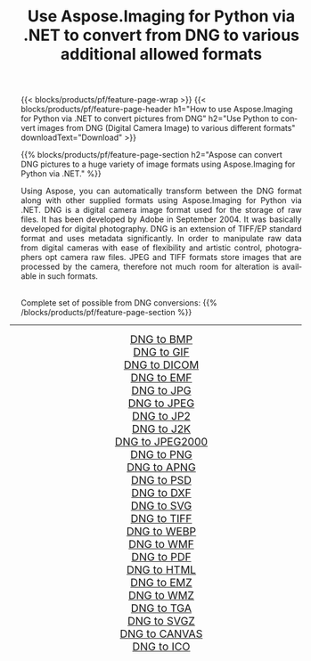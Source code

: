 ﻿---
title: Use Aspose.Imaging for Python via .NET to convert from DNG to various additional allowed formats 
weight: 3920
url: /python-net/conversion/from/dng/ 
lang: en
langdirlevel: 2
locales: zh-hans,ja,it,ru,de,es,fr,nl,id,lt,pl,pt,vi,tr,ko,zh-hant,ar,hi,th,sv,cs,uk,he
description: You can quickly transform from DNG(Digital Camera Image) into various formats using Aspose.Imaging for Python via .NET.
---

{{< blocks/products/pf/feature-page-wrap >}}
{{< blocks/products/pf/feature-page-header h1="How to use Aspose.Imaging for Python via .NET to convert pictures from DNG" h2="Use Python to convert images from DNG (Digital Camera Image) to various different formats" downloadText="Download" >}}


{{% blocks/products/pf/feature-page-section  h2="Aspose can convert DNG pictures to a huge variety of image formats using Aspose.Imaging for Python via .NET." %}}
<p align=justify>Using Aspose, you can automatically transform between the DNG format along with other supplied formats using Aspose.Imaging for Python via .NET. DNG is a digital camera image format used for the storage of raw files. It has been developed by Adobe in September 2004. It was basically developed for digital photography. DNG is an extension of TIFF/EP standard format and uses metadata significantly. In order to manipulate raw data from digital cameras with ease of flexibility and artistic control, photographers opt camera raw files. JPEG and TIFF formats store images that are processed by the camera, therefore not much room for alteration is available in such formats.</p>
<br/>
Complete set of possible from DNG conversions:
{{% /blocks/products/pf/feature-page-section %}}
<div class="container-fluid productfamilypage bg-gray">
    <div class="convertypes bg-gray agp-content section">
        <div class="container">
		<hr style="margin-left:-20px;"/>
		<div class="row other-converters" style="gap: 10px;font-size: 19px;text-align:center;">
		    <div class='col-md-2 other-converter remove-lp remove-rp'><a href="/imaging/python-net/conversion/dng-to-bmp/" style="padding:15px;">DNG to BMP</a></div><div class='col-md-2 other-converter remove-lp remove-rp'><a href="/imaging/python-net/conversion/dng-to-gif/" style="padding:15px;">DNG to GIF</a></div><div class='col-md-2 other-converter remove-lp remove-rp'><a href="/imaging/python-net/conversion/dng-to-dicom/" style="padding:15px;">DNG to DICOM</a></div><div class='col-md-2 other-converter remove-lp remove-rp'><a href="/imaging/python-net/conversion/dng-to-emf/" style="padding:15px;">DNG to EMF</a></div><div class='col-md-2 other-converter remove-lp remove-rp'><a href="/imaging/python-net/conversion/dng-to-jpg/" style="padding:15px;">DNG to JPG</a></div><div class='col-md-2 other-converter remove-lp remove-rp'><a href="/imaging/python-net/conversion/dng-to-jpeg/" style="padding:15px;">DNG to JPEG</a></div><div class='col-md-2 other-converter remove-lp remove-rp'><a href="/imaging/python-net/conversion/dng-to-jp2/" style="padding:15px;">DNG to JP2</a></div><div class='col-md-2 other-converter remove-lp remove-rp'><a href="/imaging/python-net/conversion/dng-to-j2k/" style="padding:15px;">DNG to J2K</a></div><div class='col-md-2 other-converter remove-lp remove-rp'><a href="/imaging/python-net/conversion/dng-to-jpeg2000/" style="padding:15px;">DNG to JPEG2000</a></div><div class='col-md-2 other-converter remove-lp remove-rp'><a href="/imaging/python-net/conversion/dng-to-png/" style="padding:15px;">DNG to PNG</a></div><div class='col-md-2 other-converter remove-lp remove-rp'><a href="/imaging/python-net/conversion/dng-to-apng/" style="padding:15px;">DNG to APNG</a></div><div class='col-md-2 other-converter remove-lp remove-rp'><a href="/imaging/python-net/conversion/dng-to-psd/" style="padding:15px;">DNG to PSD</a></div><div class='col-md-2 other-converter remove-lp remove-rp'><a href="/imaging/python-net/conversion/dng-to-dxf/" style="padding:15px;">DNG to DXF</a></div><div class='col-md-2 other-converter remove-lp remove-rp'><a href="/imaging/python-net/conversion/dng-to-svg/" style="padding:15px;">DNG to SVG</a></div><div class='col-md-2 other-converter remove-lp remove-rp'><a href="/imaging/python-net/conversion/dng-to-tiff/" style="padding:15px;">DNG to TIFF</a></div><div class='col-md-2 other-converter remove-lp remove-rp'><a href="/imaging/python-net/conversion/dng-to-webp/" style="padding:15px;">DNG to WEBP</a></div><div class='col-md-2 other-converter remove-lp remove-rp'><a href="/imaging/python-net/conversion/dng-to-wmf/" style="padding:15px;">DNG to WMF</a></div><div class='col-md-2 other-converter remove-lp remove-rp'><a href="/imaging/python-net/conversion/dng-to-pdf/" style="padding:15px;">DNG to PDF</a></div><div class='col-md-2 other-converter remove-lp remove-rp'><a href="/imaging/python-net/conversion/dng-to-html/" style="padding:15px;">DNG to HTML</a></div><div class='col-md-2 other-converter remove-lp remove-rp'><a href="/imaging/python-net/conversion/dng-to-emz/" style="padding:15px;">DNG to EMZ</a></div><div class='col-md-2 other-converter remove-lp remove-rp'><a href="/imaging/python-net/conversion/dng-to-wmz/" style="padding:15px;">DNG to WMZ</a></div><div class='col-md-2 other-converter remove-lp remove-rp'><a href="/imaging/python-net/conversion/dng-to-tga/" style="padding:15px;">DNG to TGA</a></div><div class='col-md-2 other-converter remove-lp remove-rp'><a href="/imaging/python-net/conversion/dng-to-svgz/" style="padding:15px;">DNG to SVGZ</a></div><div class='col-md-2 other-converter remove-lp remove-rp'><a href="/imaging/python-net/conversion/dng-to-canvas/" style="padding:15px;">DNG to CANVAS</a></div><div class='col-md-2 other-converter remove-lp remove-rp'><a href="/imaging/python-net/conversion/dng-to-ico/" style="padding:15px;">DNG to ICO</a></div>
                </div>
        </div>
    </div>
</div>
<br/>

